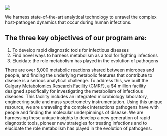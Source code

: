 <img src="https://images.squarespace-cdn.com/content/v1/5cef3ea582bf54000121ac89/02d5b2ea-029a-4ff6-98cf-5fb44cd6cf75/IMG_8867.jpg?format=2500w">

We harness state-of-the-art analytical technology to unravel the complex host-pathogen dynamics that occur during human infections. 

## The three key objectives of our program are: 

 1. To develop rapid diagnostic tools for infectious diseases
 2. Find novel ways to harness metabolism as a tool for fighting infections
 3. Elucidate the role metabolism has played in the evolution of pathogens

There are over 5,000 metabolic reactions shared between microbes and people, and finding the underlying metabolic features that contribute to disease is a serious analytical challenge. To address this, we built the [Calgary Metabolomics Research Facility](https://www.lewisresearchgroup.org/cmrf) (CMRF), a $4 million facility designed specifically for investigating the metabolism of infectious diseases. This facility includes an integrated microbiology laboratory, engineering suite and mass spectrometry instrumentation. Using this unique resource, we are unraveling the complex interactions pathogens have with people and finding the molecular underpinnings of disease. We are harnessing these unique insights to develop a new generation of rapid diagnostic tools, pioneer new strategies for treating infections and to elucidate the role metabolism has played in the evolution of pathogens.
